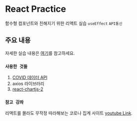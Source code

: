 # React Practice

함수형 컴포넌트와 친해지기 위한 리액트 실습
`useEffect` `API통신`

## 주요 내용

자세한 실습 내용은 [여기](https://kline1103.tistory.com/118)를 참고하세요.

### `사용한 것들`

1. [COVID 데이터 API](https://covid19api.com/)
2. axios 라이브러리
3. [react-chartjs-2](https://github.com/reactchartjs/react-chartjs-2)

### `참고 강좌`

리액트를 몰라도 무작정 따라해보는 코로나 집계 사이트
[youtube Link](https://youtu.be/DtLhiMxgsm0).
